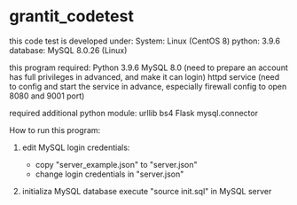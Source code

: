 # grantit_codetest
this code test is developed under:
System: Linux (CentOS 8)
python: 3.9.6
database: MySQL 8.0.26 (Linux)


this program required:
    Python 3.9.6
    MySQL 8.0
        (need to prepare an account has full privileges in advanced, and make it can login)
    httpd service
        (need to config and start the service in advance, especially firewall config to open 8080 and 9001 port)

required additional python module:
    urllib
    bs4
    Flask
    mysql.connector


How to run this program:
1. edit MySQL login credentials:
    - copy "server_example.json" to "server.json"
    - change login credentials in "server.json"

2. initializa MySQL database
    execute "source init.sql" in MySQL server

